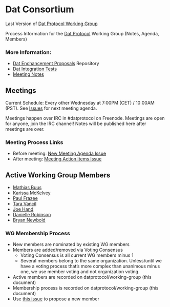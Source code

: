 # Dat Consortium

Last Version of [Dat Protocol Working Group](https://github.com/dat-ecosystem/consortium/tree/7b1b21a51b1369266116cec52c7b163dfe1959cd)

Process Information for the [Dat Protocol](https://www.datprotocol.com) Working Group (Notes, Agenda, Members)

### More Information:

* [Dat Enchancement Proposals](https://github.com/datprotocol/DEPs) Repository
* [Dat Integration Tests](https://github.com/datprotocol/integration-tests)
* [Meeting Notes](/meeting-notes)

## Meetings

Current Schedule: Every other Wednesday at 7:00PM (CET) / 10:00AM (PST). See [Issues](https://github.com/datprotocol/working-group/issues) for next meeting agenda.

Meetings happen over IRC in #datprotocol on Freenode. Meetings are open for anyone, join the IRC channel! Notes will be published here after meetings are over.

### Meeting Process Links

* Before meeting: [New Meeting Agenda Issue](https://github.com/datprotocol/working-group/issues/new?template=meeting_agenda.md)
* After meeting: [Meeting Action Items Issue](https://github.com/datprotocol/working-group/issues/new?template=meeting_actions.md)

## Active Working Group Members

* [Mathias Buus](https://github.com/mafintosh/)
* [Karissa McKelvey](https://github.com/okdistribute/)
* [Paul Frazee](https://github.com/pfrazee/)
* [Tara Vancil](https://github.com/taravancil)
* [Joe Hand](http://github.com/joehand/)
* [Danielle Robinson](https://github.com/daniellecrobinson)
* [Bryan Newbold](https://github.com/bnewbold)

### WG Membership Process

* New members are nominated by existing WG members
* Members are added/removed via Voting Consensus
  * Voting Consensus is all current WG members minus 1
  * Several members belong to the same organization. Unless/until we have a voting process that’s more complex than unanimous minus one, we use member voting and not organization voting.
* Active members are recorded on datprotocol/working-group (this document)
* Membership process is recorded on datprotocol/working-group (this document)
* Use [this issue](https://github.com/datprotocol/working-group/issues/new?template=new_wg_member.md) to propose a new member

